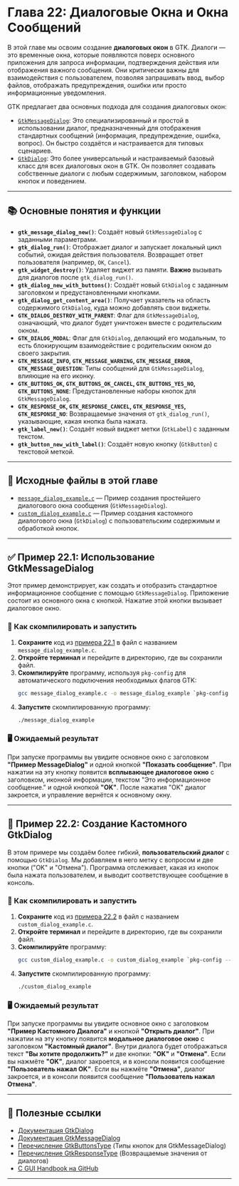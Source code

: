 # Глава 22: Диалоговые Окна и Окна Сообщений

В этой главе мы освоим создание **диалоговых окон** в GTK. Диалоги — это временные окна, которые появляются поверх основного приложения для запроса информации, подтверждения действия или отображения важного сообщения. Они критически важны для взаимодействия с пользователем, позволяя запрашивать ввод, выбор файлов, отображать предупреждения, ошибки или просто информационные уведомления.

GTK предлагает два основных подхода для создания диалоговых окон:

  * [`GtkMessageDialog`](https://www.google.com/search?q=%5Bhttps://docs.gtk.org/gtk3/class.MessageDialog.html%5D\(https://docs.gtk.org/gtk3/class.MessageDialog.html\)): Это специализированный и простой в использовании диалог, предназначенный для отображения стандартных сообщений (информация, предупреждение, ошибка, вопрос). Он быстро создаётся и настраивается для типовых сценариев.
  * [`GtkDialog`](https://www.google.com/search?q=%5Bhttps://docs.gtk.org/gtk3/class.Dialog.html%5D\(https://docs.gtk.org/gtk3/class.Dialog.html\)): Это более универсальный и настраиваемый базовый класс для всех диалоговых окон в GTK. Он позволяет создавать собственные диалоги с любым содержимым, заголовком, набором кнопок и поведением.

-----

## 📚 Основные понятия и функции

  * **`gtk_message_dialog_new()`**: Создаёт новый `GtkMessageDialog` с заданными параметрами.
  * **`gtk_dialog_run()`**: Отображает диалог и запускает локальный цикл событий, ожидая действия пользователя. Возвращает ответ пользователя (например, `OK`, `Cancel`).
  * **`gtk_widget_destroy()`**: Удаляет виджет из памяти. **Важно** вызывать для диалогов после `gtk_dialog_run()`.
  * **`gtk_dialog_new_with_buttons()`**: Создаёт новый `GtkDialog` с заданным заголовком и предустановленными кнопками.
  * **`gtk_dialog_get_content_area()`**: Получает указатель на область содержимого `GtkDialog`, куда можно добавлять свои виджеты.
  * **`GTK_DIALOG_DESTROY_WITH_PARENT`**: Флаг для `GtkMessageDialog`, означающий, что диалог будет уничтожен вместе с родительским окном.
  * **`GTK_DIALOG_MODAL`**: Флаг для `GtkDialog`, делающий его модальным, то есть блокирующим взаимодействие с родительским окном до своего закрытия.
  * **`GTK_MESSAGE_INFO`, `GTK_MESSAGE_WARNING`, `GTK_MESSAGE_ERROR`, `GTK_MESSAGE_QUESTION`**: Типы сообщений для `GtkMessageDialog`, влияющие на его иконку.
  * **`GTK_BUTTONS_OK`, `GTK_BUTTONS_OK_CANCEL`, `GTK_BUTTONS_YES_NO`, `GTK_BUTTONS_NONE`**: Предустановленные наборы кнопок для `GtkMessageDialog`.
  * **`GTK_RESPONSE_OK`, `GTK_RESPONSE_CANCEL`, `GTK_RESPONSE_YES`, `GTK_RESPONSE_NO`**: Возвращаемые значения от `gtk_dialog_run()`, указывающие, какая кнопка была нажата.
  * **`gtk_label_new()`**: Создаёт новый виджет метки (`GtkLabel`) с заданным текстом.
  * **`gtk_button_new_with_label()`**: Создаёт новую кнопку (`GtkButton`) с текстовой меткой.

-----

## 📁 Исходные файлы в этой главе

  * [`message_dialog_example.c`](https://www.google.com/search?q=message_dialog_example.c) — Пример создания простейшего диалогового окна сообщения (`GtkMessageDialog`).
  * [`custom_dialog_example.c`](https://www.google.com/search?q=custom_dialog_example.c) — Пример создания кастомного диалогового окна (`GtkDialog`) с пользовательским содержимым и обработкой кнопок.

-----

## ✅ Пример 22.1: Использование GtkMessageDialog

Этот пример демонстрирует, как создать и отобразить стандартное информационное сообщение с помощью `GtkMessageDialog`. Приложение состоит из основного окна с кнопкой. Нажатие этой кнопки вызывает диалоговое окно.

### 🔧 Как скомпилировать и запустить

1.  **Сохраните** код из [примера 22.1](https://www.google.com/search?q=message_dialog_example.c) в файл с названием `message_dialog_example.c`.
2.  **Откройте терминал** и перейдите в директорию, где вы сохранили файл.
3.  **Скомпилируйте** программу, используя `pkg-config` для автоматического подключения необходимых флагов GTK:
    ```bash
    gcc message_dialog_example.c -o message_dialog_example `pkg-config --cflags --libs gtk+-3.0`
    ```
4.  **Запустите** скомпилированную программу:
    ```bash
    ./message_dialog_example
    ```

### 🖥 Ожидаемый результат

При запуске программы вы увидите основное окно с заголовком **"Пример MessageDialog"** и одной кнопкой **"Показать сообщение"**. При нажатии на эту кнопку появится **всплывающее диалоговое окно** с заголовком, иконкой информации, текстом "Это информационное сообщение." и одной кнопкой **"OK"**. После нажатия "OK" диалог закроется, и управление вернётся к основному окну.

-----

## 🚀 Пример 22.2: Создание Кастомного GtkDialog

В этом примере мы создаём более гибкий, **пользовательский диалог** с помощью `GtkDialog`. Мы добавляем в него метку с вопросом и две кнопки ("OK" и "Отмена"). Программа отслеживает, какая из кнопок была нажата пользователем, и выводит соответствующее сообщение в консоль.

### 🔧 Как скомпилировать и запустить

1.  **Сохраните** код из [примера 22.2](https://www.google.com/search?q=custom_dialog_example.c) в файл с названием `custom_dialog_example.c`.
2.  **Откройте терминал** и перейдите в директорию, где вы сохранили файл.
3.  **Скомпилируйте** программу:
    ```bash
    gcc custom_dialog_example.c -o custom_dialog_example `pkg-config --cflags --libs gtk+-3.0`
    ```
4.  **Запустите** скомпилированную программу:
    ```bash
    ./custom_dialog_example
    ```

### 🖥 Ожидаемый результат

При запуске программы вы увидите основное окно с заголовком **"Пример Кастомного Диалога"** и кнопкой **"Открыть диалог"**. При нажатии на эту кнопку появится **модальное диалоговое окно** с заголовком **"Кастомный диалог"**. Внутри диалога будет отображаться текст **"Вы хотите продолжить?"** и две кнопки: **"OK"** и **"Отмена"**. Если вы нажмёте **"OK"**, диалог закроется, и в консоли появится сообщение **"Пользователь нажал OK"**. Если вы нажмёте **"Отмена"**, диалог закроется, и в консоли появится сообщение **"Пользователь нажал Отмена"**.

-----

## 🔗 Полезные ссылки

  * [Документация GtkDialog](https://docs.gtk.org/gtk3/class.Dialog.html)
  * [Документация GtkMessageDialog](https://docs.gtk.org/gtk3/class.MessageDialog.html)
  * [Перечисление GtkButtonsType](https://docs.gtk.org/gtk3/enum.ButtonsType.html) (Типы кнопок для GtkMessageDialog)
  * [Перечисление GtkResponseType](https://docs.gtk.org/gtk3/enum.ResponseType.html) (Возвращаемые значения от диалогов)
  * [C GUI Handbook на GitHub](https://github.com/AIDevelopersMonster/C_GUI_Handbook)

-----

